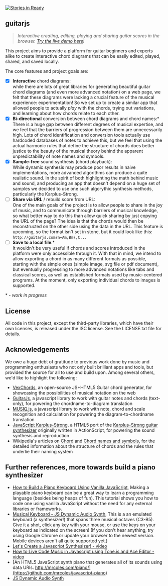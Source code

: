 [![Stories in Ready](https://badge.waffle.io/TeamOfOne/psc16-team33.png?label=ready&title=Ready)](https://waffle.io/TeamOfOne/psc16-team33)
## guitarjs

> *Interactive creating, editing, playing and sharing guitar scores in the browser.
> [Try the live demo here](https://teamofone.github.io/guitarjs/#/app/playlists/1/noname)!*

This project aims to provide a platform for guitar beginners and experts alike to create interactive chord diagrams that can be easily edited, played, shared, and saved locally.

The core features and project goals are:

- [x] **Interactive** chord diagrams:  
    while there are lots of great libraries for generating beautiful guitar chord diagrams
    (and even more advanced notation) on a web page,
    we felt that these diagrams were lacking a crucial feature of the musical experience: experimentation!
    So we set up to create a similar app that allowed people to actually *play* with the chords,
    trying out variations, and learning about how chords relate to each other.
- [x] **Bi-directional** conversion between chord diagrams and chord names:\*  
    There is a huge gap between different degrees of musical expertise,
    and we feel that the barriers of progression between them are unnecessarily high.
    Lots of chord identification and conversion tools actually use hardcoded databases of notes to achieve this,
    but we feel that using the actual harmonic rules that define the structure of chords
    does better justice to the beauty of the musical theory
    behind the apparent unpredictability of note names and symbols.
- [x] **Sample-free** sound synthesis (chord playback):  
    While dynamic synthesis may produce poor results in naive implementations, 
    more advanced algorithms can produce a quite realistic sound.
    In the spirit of both highlighting the math behind music and sound,
    and producing an app that doesn't depend on a huge set of samples
    we decided to use one such algorythic synthesis methods,
    particularly the Karplus-Strong.
- [ ] **Share via URL** / rebuild score from URL:  
    One of the main goals of the project is to allow people to share in the joy of music,
    and to communicate through barriers of musical knowledge,
    so what better way to do this than allow quick sharing by just copying the URL of the page?
    The idea is that the chords would then be reconstructed on the other side using the data in the URL.
    This feature is upcoming, so the format isn't set in stone, but it could look like this:
    `http://guitarjs.com?n=Am,Bm7,C...`
- [ ] **Save to a local file**:\*  
    It wouldn't be very useful if chords and scores introduced in the platform were only accessible through it.
    With that in mind, we intend to allow exporting a chord in as many different formats as possible,
    starting with the simple ones (simple image, svg file or pdf document),
    but eventually progressing to more advanced notations like tabs and classical scores,
    as well as established formats used by music-centered programs.
    At the moment, only exporting individual chords to images is supported.
    
\* - *work in progress*

## License

All code in this project, except the third-party libraries, which have their own licenses,
is released under the ISC license. See the LICENSE.txt file for details.

## Acknowledgements

We owe a huge debt of gratitude to previous work done by music and programming enthusiasts
who not only built brilliant apps and tools, but provided the source for all to use and build upon.
Among several others, we'd like to highlight the following:

- [VexChords](http://www.vexflow.com/vexchords/),
  an open-source JS+HTML5 Guitar chord generator,
  for showcasing the possibilities of musical notation on the web
- [GuitarJs](http://naiquevin.github.io/GuitarJs/),
  a javascript library to work with guitar notes and chords (text-only),
  for powering the chordname-to-diagram translation
- [MUSIQ.js](https://github.com/studioludens/musiqjs/),
  a javascript library to work with note, chord and scale recognition and calculation
  for powering the diagram-to-chordname translation
- [JavaScript Karplus-Strong](http://amid.fish/javascript-karplus-strong),
  a HTML5 port of the
  [Karplus-Strong guitar synthesizer](http://lab.andre-michelle.com/karplus-strong-guitar)
  originally written in ActionScript,
  for powering the sound synthesis and reproduction
- Wikipedia's articles on [Chord](https://en.wikipedia.org/wiki/Chord_(music)#Tabular_notation) and
  [Chord names and symbols](https://en.wikipedia.org/wiki/Chord_names_and_symbols_(popular_music)),
  for the detailed information about the structure of chords and the rules that underlie their naming system

## Further references, more towards build a piano synthesizer
- [How to Build a Piano Keyboard Using Vanilla JavaScript](https://www.freecodecamp.org/news/javascript-piano-keyboard/),
  Making a playable piano keyboard can be a great way to learn a programming language (besides being heaps of fun). 
  This tutorial shows you how to code one using vanilla JavaScript without the need for any external libraries or frameworks.
- [Musical Keyboard - JS Dynamic Audio Synth](https://keithwhor.com/music/),
  This is a an emulated keyboard (a synthesizer!) that spans three musical octaves (C3-B5).
  Give it a shot, click any key with your mouse, or use the keys on your keyboard as indicated on the screen!
  (If you don't hear anything, try using Google Chrome or update your browser to the newest version. 
  Mobile devices aren't all quite supported yet.)
- [Let's Create a Javascript Synthesizer! - video](https://www.youtube.com/watch?v=wIxqNrooWws)
- [How to Live Code Music in Javascript using Tone.js and Ace Editor - video](https://www.youtube.com/watch?v=xBQef0fs-_Q)
- [An HTML5 JavaScript synth piano that generates all of its sounds using data URIs. http://mrcoles.com/piano/](https://github.com/mrcoles/javascript-piano)
- [JS Dynamic Audio Synth](https://github.com/keithwhor/audiosynth)

